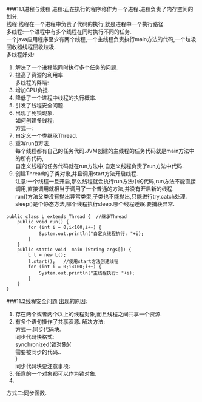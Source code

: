 ###11.1进程与线程
进程:正在执行的程序称作为一个进程.进程负责了内存空间的划分.  
线程:线程在一个进程中负责了代码的执行,就是进程中一个执行路径.  
多线程:一个进程中有多个线程在同时执行不同的任务.  
一个java应用程序至少有两个线程,一个主线程负责执行main方法的代码,一个垃圾回收器线程回收垃圾.  
多线程好处:  
1. 解决了一个进程能同时执行多个任务的问题.  
2. 提高了资源的利用率.  
多线程的弊端:  
1. 增加CPU负担.  
2. 降低了一个进程中线程的执行概率.  
3. 引发了线程安全问题.  
4. 出现了死锁现象.  
如何创建多线程:  
方式一:
1. 自定义一个类继承Thread.  
2. 重写run()方法.  
每个线程都有自己的任务代码.JVM创建的主线程的任务代码就是main方法中的所有代码,  
自定义线程的任务代码就在run方法中,自定义线程负责了run方法中代码.  
3. 创建Thread的子类对象,并且调用start方法开启线程.  
注意:一个线程一旦开启,那么线程就会执行run方法中的代码,run方法不能直接调用,直接调用就相当于调用了一个普通的方法,并没有开启新的线程.  
run()方法父类没有抛出异常类型,子类也不能抛出,只能进行try,catch处理.  
sleep()是个静态方法,哪个线程执行sleep.哪个线程睡眠.要捕获异常.  


```
public class L extends Thread {  //继承Thread
	public void run() {
		for (int i = 0;i<100;i++) { 
			System.out.println("自定义线程执行: "+i);
		}
	}
	public static void  main (String args[]) {
		L l = new L();
		l.start();   //使用start方法创建线程
		for (int i = 0;i<100;i++) { 
			System.out.println("主线程执行: "+i);
		}
	}
}
```
###11.2线程安全问题
出现的原因:  
1. 存在两个或者两个以上的线程对象,而且线程之间共享一个资源.  
2. 有多个语句操作了共享资源.
解决方法:  
方式一:同步代码块.  
同步代码快格式:  
synchronized(锁对象){  
    需要被同步的代码..  
}  
同步代码块要注意事项:  
1. 任意的一个对象都可以作为锁对象.  
2. 
方式二:同步函数.  
